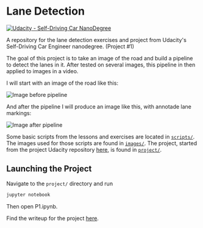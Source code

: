# Lane Detection

[![Udacity - Self-Driving Car NanoDegree](https://s3.amazonaws.com/udacity-sdc/github/shield-carnd.svg)](http://www.udacity.com/drive)

A repository for the lane detection exercises and project from Udacity's Self-Driving Car Engineer nanodegree. (Project #1)

The goal of this project is to take an image of the road and build a pipeline to detect the lanes in it. After tested on several images, this pipeline in then applied to images in a video.

I will start with an image of the road like this:

![Image before pipeline](./project/test_images/solidWhiteCurve.jpg)

And after the pipeline I will produce an image like this, with annotade lane markings:

![Image after pipeline](./project/test_images_output/solidWhiteCurve_out.jpg)

Some basic scripts from the lessons and exercises are located in [`scripts/`](./scripts). The images used for those scripts are found in [`images/`](./scripts). The project, started from the project Udacity repository [here](https://github.com/udacity/CarND-LaneLines-P1), is found in [`project/`](./project).

## Launching the Project

Navigate to the `project/` directory and run

```bash
jupyter notebook
```

Then open P1.ipynb.

Find the writeup for the project [here](./project/writeup.md).

